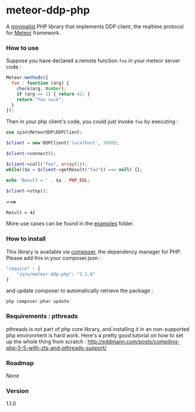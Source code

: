 # meteor-ddp-php 
   A [minimalist](http://www.becomingminimalist.com/) PHP library that implements DDP client, the realtime protocol for [Meteor](https://www.meteor.com/ddp) framework.
  
### How to use

Suppose you have declared a remote function `foo` in your meteor server code :
```javascript
Meteor.methods({
  foo : function (arg) {
    check(arg, Number);
    if (arg == 1) { return 42; }
    return "You suck";
  }
});
```

Then in your php client's code, you could just invoke `foo` by executing :
```php
use zyzo\MeteorDDP\DDPClient;

$client = new DDPClient('localhost', 3000);

$client->connect();

$client->call("foo", array(1));
while(($a = $client->getResult("foo")) === null) {};

echo 'Result = ' . $a . PHP_EOL;

$client->stop();
```

===> 
```
Result = 42
```

More use cases can be found in the [examples](https://github.com/zyzo/meteor-ddp-php/tree/devel/examples) folder.
### How to install
   This library is available via [composer](https://packagist.org/packages/zyzo/meteor-ddp-php), the dependency manager for PHP. Please add this in your composer.json :
```php
"require" : {
    "zyzo/meteor-ddp-php": "1.1.0"
}
```
  and update composer to automatically retrieve the package :
```shell
php composer.phar update
```

### Requirements : pthreads
   pthreads is not part of php core library, and installing it in an non-supported php environment is hard work. Here's a pretty good tutorial on how to set up the whole thing from scratch : 
   http://eddmann.com/posts/compiling-php-5-5-with-zts-and-pthreads-support/


### Roadmap
  None

### Version
1.1.0
